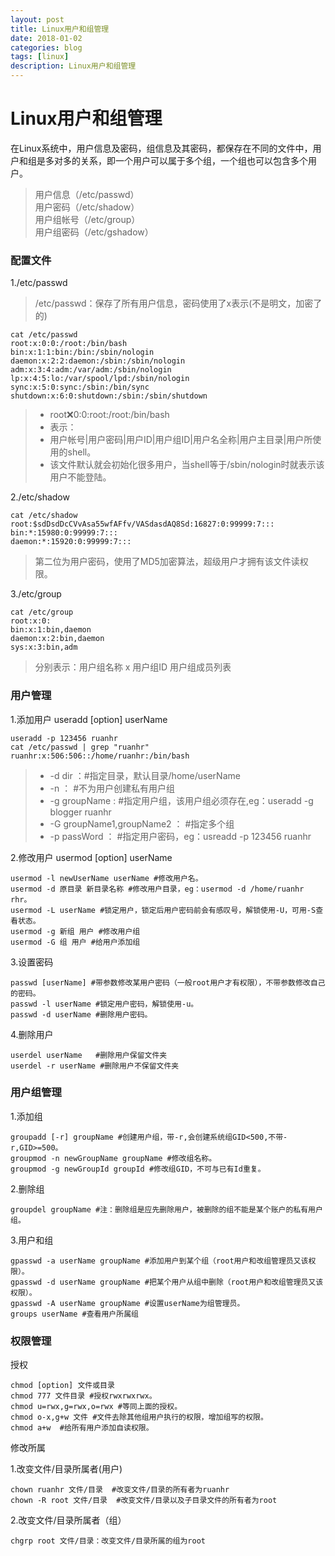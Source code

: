 ```yaml
---
layout: post
title: Linux用户和组管理
date: 2018-01-02
categories: blog
tags: [linux]
description: Linux用户和组管理
---
```


# Linux用户和组管理

在Linux系统中，用户信息及密码，组信息及其密码，都保存在不同的文件中，用户和组是多对多的关系，即一个用户可以属于多个组，一个组也可以包含多个用户。

> 用户信息（/etc/passwd）<br/>
> 用户密码（/etc/shadow）<br/>
> 用户组帐号（/etc/group）<br/>
> 用户组密码（/etc/gshadow）<br/>

### 配置文件

1./etc/passwd

> /etc/passwd：保存了所有用户信息，密码使用了x表示(不是明文，加密了的)

```linux
cat /etc/passwd
root:x:0:0:/root:/bin/bash
bin:x:1:1:bin:/bin:/sbin/nologin
daemon:x:2:2:daemon:/sbin:/sbin/nologin
adm:x:3:4:adm:/var/adm:/sbin/nologin
lp:x:4:5:lo:/var/spool/lpd:/sbin/nologin
sync:x:5:0:sync:/sbin:/bin/sync
shutdown:x:6:0:shutdown:/sbin:/sbin/shutdown
```

>- root:x:0:0:root:/root:/bin/bash
>- 表示：
>- 用户帐号|用户密码|用户ID|用户组ID|用户名全称|用户主目录|用户所使用的shell。
>- 该文件默认就会初始化很多用户，当shell等于/sbin/nologin时就表示该用户不能登陆。

2./etc/shadow

```linux
cat /etc/shadow
root:$sdDsdDcCVvAsa55wfAFfv/VASdasdAQ8Sd:16827:0:99999:7:::
bin:*:15980:0:99999:7:::
daemon:*:15920:0:99999:7:::
```

> 第二位为用户密码，使用了MD5加密算法，超级用户才拥有该文件读权限。

3./etc/group

```linux
cat /etc/group
root:x:0:
bin:x:1:bin,daemon
daemon:x:2:bin,daemon
sys:x:3:bin,adm
```

> 分别表示：用户组名称 x 用户组ID 用户组成员列表

### 用户管理

1.添加用户 useradd [option] userName

```linux
useradd -p 123456 ruanhr
cat /etc/passwd | grep "ruanhr"
ruanhr:x:506:506::/home/ruanhr:/bin/bash
```

>- -d dir ：#指定目录，默认目录/home/userName
>- -n ： #不为用户创建私有用户组
>- -g groupName : #指定用户组，该用户组必须存在,eg：useradd -g blogger ruanhr
>- -G groupName1,groupName2 ： #指定多个组
>- -p passWord ： #指定用户密码，eg：usreadd -p 123456 ruanhr

2.修改用户 usermod [option] userName

```linux
usermod -l newUserName userName #修改用户名。
usermod -d 原目录 新目录名称 #修改用户目录，eg：usermod -d /home/ruanhr rhr。
usermod -L userName #锁定用户，锁定后用户密码前会有感叹号，解锁使用-U，可用-S查看状态。
usermod -g 新组 用户 #修改用户组
usermod -G 组 用户 #给用户添加组
```

3.设置密码

```linux
passwd [userName] #带参数修改某用户密码（一般root用户才有权限），不带参数修改自己的密码。
passwd -l userName #锁定用户密码，解锁使用-u。
passwd -d userName #删除用户密码。
```

4.删除用户

```linux
userdel userName   #删除用户保留文件夹
userdel -r userName #删除用户不保留文件夹
```

### 用户组管理

1.添加组

```linux
groupadd [-r] groupName #创建用户组，带-r,会创建系统组GID<500,不带-r,GID>=500。
groupmod -n newGroupName groupName #修改组名称。
groupmod -g newGroupId groupId #修改组GID，不可与已有Id重复。
```

2.删除组

```linux
groupdel groupName #注：删除组是应先删除用户，被删除的组不能是某个账户的私有用户组。
```

3.用户和组

```linux
gpasswd -a userName groupName #添加用户到某个组（root用户和改组管理员又该权限）。
gpasswd -d userName groupName #把某个用户从组中删除（root用户和改组管理员又该权限）。
gpasswd -A userName groupName #设置userName为组管理员。
groups userName #查看用户所属组
```

### 权限管理

授权<br/>

```linux
chmod [option] 文件或目录
chmod 777 文件目录 #授权rwxrwxrwx。
chmod u=rwx,g=rwx,o=rwx #等同上面的授权。
chmod o-x,g+w 文件 #文件去除其他组用户执行的权限，增加组写的权限。
chmod a+w  #给所有用户添加自读权限。
```

修改所属<br/>

1.改变文件/目录所属者(用户)

```linux
chown ruanhr 文件/目录  #改变文件/目录的所有者为ruanhr
chown ‐R root 文件/目录  #改变文件/目录以及子目录文件的所有者为root
```

2.改变文件/目录所属者（组）

```linux
chgrp root 文件/目录：改变文件/目录所属的组为root
```
